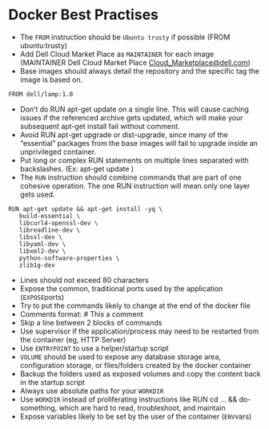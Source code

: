 # Docker Best Practises

- The `FROM` instruction should be `Ubuntu trusty` if possible (FROM ubuntu:trusty)
- Add Dell Cloud Market Place as `MAINTAINER` for each image (MAINTAINER Dell Cloud Market Place <Cloud_Marketplace@dell.com>)
- Base images should always detail the repository and the specific tag the image is based on.
```
FROM dell/lamp:1.0
```
- Don’t do RUN apt-get update on a single line. This will cause caching issues if the referenced archive gets updated, which will make your subsequent apt-get install fail without comment.
- Avoid RUN apt-get upgrade or dist-upgrade, since many of the “essential” packages from the base images will fail to upgrade inside an unprivileged container.
- Put long or complex RUN statements on multiple lines separated with backslashes. (Ex: apt-get update )
- The `RUN` instruction should combine commands that are part of one cohesive operation. The one RUN instruction will mean only one layer gets used.
```
RUN apt-get update && apt-get install -yq \
   build-essential \ 
   libcurl4-openssl-dev \
   libreadline-dev \
   libssl-dev \
   libyaml-dev \
   libxml2-dev \
   python-software-properties \
   zlib1g-dev
```

- Lines should not exceed 80 characters 
- Expose the common, traditional ports used by the application (`EXPOSE`ports)
- Try to put the commands likely to change at the end of the docker file
- Comments format: # This a comment
- Skip a line between 2 blocks of commands
- Use supervisor if the application/process may need to be restarted from the container (eg, HTTP Server)
- Use `ENTRYPOINT` to use a helper/startup script
- `VOLUME` should be used to expose any database storage area, configuration storage, or files/folders created by the docker container
- Backup the folders used as exposed volumes and copy the content back in the startup script
- Always use absolute paths for your `WORKDIR`
- Use `WORKDIR` instead of proliferating instructions like RUN cd … && do-something, which are hard to read, troubleshoot, and maintain
- Expose variables likely to be set by the user of the container (`ENV`vars)
